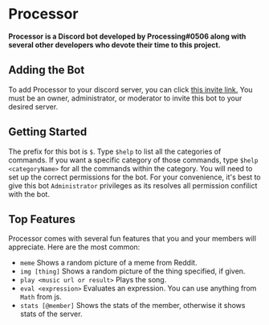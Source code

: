 # Processor
**Processor is a Discord bot developed by Processing#0506 along with several other developers who devote their time to this project.**
## Adding the Bot
To add Processor to your discord server, you can click [this invite link.](https://discord.com/oauth2/authorize?client_id=689678745782714464&scope=bot) You must be an owner, administrator, or moderator to invite this bot to your desired server.

## Getting Started
The prefix for this bot is `$`. Type `$help` to list all the categories of commands. If you want a specific category of those commands, type `$help <categoryName>` for all the commands within the category. You will need to set up the correct permissions for the bot. For your convenience, it's best to give this bot `Administrator` privileges as its resolves all permission confilict with the bot.

## Top Features 
Processor comes with several fun features that you and your members will appreciate. Here are the most common:
* `meme` Shows a random picture of a meme from Reddit.
* `img [thing]` Shows a random picture of the thing specified, if given.
* `play <music url or result>` Plays the song.
* `eval <expression>` Evaluates an expression. You can use anything from `Math` from js.
* `stats [@member]` Shows the stats of the member, otherwise it shows stats of the server.



